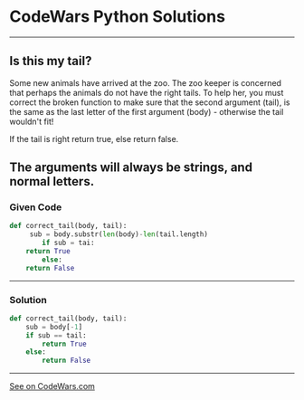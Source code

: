 # CodeWars Python Solutions

---

## Is this my tail?


Some new animals have arrived at the zoo. The zoo keeper is concerned that perhaps the animals do not have the right tails. To help her, you must correct the broken function to make sure that the second argument (tail), is the same as the last letter of the first argument (body) - otherwise the tail wouldn't fit!

If the tail is right return true, else return false.

The arguments will always be strings, and normal letters.
---

### Given Code

```python
def correct_tail(body, tail):
     sub = body.substr(len(body)-len(tail.length)
        if sub = tai:
    return True
        else:
    return False
```
---

### Solution

```python
def correct_tail(body, tail):
    sub = body[-1]
    if sub == tail:
        return True
    else:
        return False
```

-------

[See on CodeWars.com](https://www.codewars.com/kata/56f695399400f5d9ef000af5/train/python)
